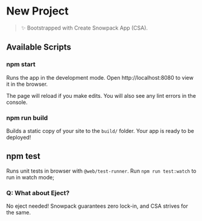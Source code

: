 # New Project

> ✨ Bootstrapped with Create Snowpack App (CSA).

## Available Scripts

### npm start

Runs the app in the development mode.
Open http://localhost:8080 to view it in the browser.

The page will reload if you make edits.
You will also see any lint errors in the console.

### npm run build

Builds a static copy of your site to the `build/` folder.
Your app is ready to be deployed!

## npm test

Runs unit tests in browser with `@web/test-runner`.
Run `npm run test:watch` to run in watch mode;

### Q: What about Eject?

No eject needed! Snowpack guarantees zero lock-in, and CSA strives for the same.
